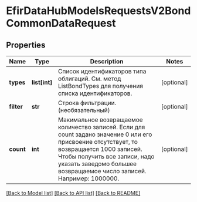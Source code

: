 # EfirDataHubModelsRequestsV2BondCommonDataRequest

## Properties
Name | Type | Description | Notes
------------ | ------------- | ------------- | -------------
**types** | **list[int]** | Список идентификаторов типа облигаций. См. метод ListBondTypes для получения списка идентификаторов. | [optional] 
**filter** | **str** | Строка фильтрации. (необязательный) | [optional] 
**count** | **int** | Макимальное возвращаемое количество записей.  Если для count задано значение 0 или его присвоение отсутствует, то возвращается 1000 записей.  Чтобы получить все записи, надо указать заведомо большее возвращаемое число записей. Например: 1000000. | [optional] 

[[Back to Model list]](../README.md#documentation-for-models) [[Back to API list]](../README.md#documentation-for-api-endpoints) [[Back to README]](../README.md)

